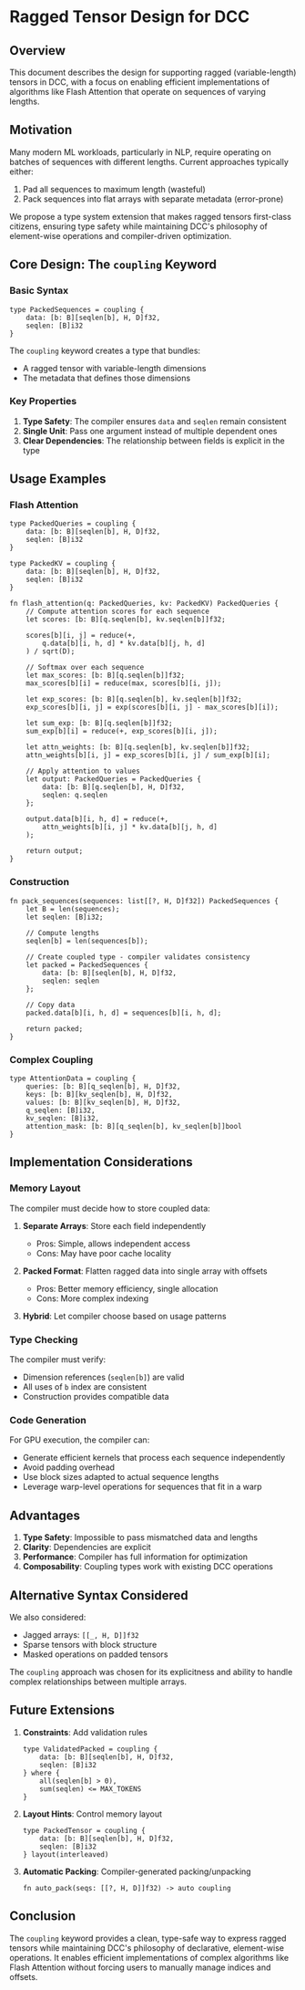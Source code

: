 # Ragged Tensor Design for DCC

## Overview

This document describes the design for supporting ragged (variable-length) tensors in DCC, with a focus on enabling efficient implementations of algorithms like Flash Attention that operate on sequences of varying lengths.

## Motivation

Many modern ML workloads, particularly in NLP, require operating on batches of sequences with different lengths. Current approaches typically either:
1. Pad all sequences to maximum length (wasteful)
2. Pack sequences into flat arrays with separate metadata (error-prone)

We propose a type system extension that makes ragged tensors first-class citizens, ensuring type safety while maintaining DCC's philosophy of element-wise operations and compiler-driven optimization.

## Core Design: The `coupling` Keyword

### Basic Syntax

```toy
type PackedSequences = coupling {
    data: [b: B][seqlen[b], H, D]f32,
    seqlen: [B]i32
}
```

The `coupling` keyword creates a type that bundles:
- A ragged tensor with variable-length dimensions
- The metadata that defines those dimensions

### Key Properties

1. **Type Safety**: The compiler ensures `data` and `seqlen` remain consistent
2. **Single Unit**: Pass one argument instead of multiple dependent ones
3. **Clear Dependencies**: The relationship between fields is explicit in the type

## Usage Examples

### Flash Attention

```toy
type PackedQueries = coupling {
    data: [b: B][seqlen[b], H, D]f32,
    seqlen: [B]i32
}

type PackedKV = coupling {
    data: [b: B][seqlen[b], H, D]f32,
    seqlen: [B]i32
}

fn flash_attention(q: PackedQueries, kv: PackedKV) PackedQueries {
    // Compute attention scores for each sequence
    let scores: [b: B][q.seqlen[b], kv.seqlen[b]]f32;
    
    scores[b][i, j] = reduce(+, 
        q.data[b][i, h, d] * kv.data[b][j, h, d]
    ) / sqrt(D);
    
    // Softmax over each sequence
    let max_scores: [b: B][q.seqlen[b]]f32;
    max_scores[b][i] = reduce(max, scores[b][i, j]);
    
    let exp_scores: [b: B][q.seqlen[b], kv.seqlen[b]]f32;
    exp_scores[b][i, j] = exp(scores[b][i, j] - max_scores[b][i]);
    
    let sum_exp: [b: B][q.seqlen[b]]f32;
    sum_exp[b][i] = reduce(+, exp_scores[b][i, j]);
    
    let attn_weights: [b: B][q.seqlen[b], kv.seqlen[b]]f32;
    attn_weights[b][i, j] = exp_scores[b][i, j] / sum_exp[b][i];
    
    // Apply attention to values
    let output: PackedQueries = PackedQueries {
        data: [b: B][q.seqlen[b], H, D]f32,
        seqlen: q.seqlen
    };
    
    output.data[b][i, h, d] = reduce(+, 
        attn_weights[b][i, j] * kv.data[b][j, h, d]
    );
    
    return output;
}
```

### Construction

```toy
fn pack_sequences(sequences: list[[?, H, D]f32]) PackedSequences {
    let B = len(sequences);
    let seqlen: [B]i32;
    
    // Compute lengths
    seqlen[b] = len(sequences[b]);
    
    // Create coupled type - compiler validates consistency
    let packed = PackedSequences {
        data: [b: B][seqlen[b], H, D]f32,
        seqlen: seqlen
    };
    
    // Copy data
    packed.data[b][i, h, d] = sequences[b][i, h, d];
    
    return packed;
}
```

### Complex Coupling

```toy
type AttentionData = coupling {
    queries: [b: B][q_seqlen[b], H, D]f32,
    keys: [b: B][kv_seqlen[b], H, D]f32,
    values: [b: B][kv_seqlen[b], H, D]f32,
    q_seqlen: [B]i32,
    kv_seqlen: [B]i32,
    attention_mask: [b: B][q_seqlen[b], kv_seqlen[b]]bool
}
```

## Implementation Considerations

### Memory Layout

The compiler must decide how to store coupled data:

1. **Separate Arrays**: Store each field independently
   - Pros: Simple, allows independent access
   - Cons: May have poor cache locality

2. **Packed Format**: Flatten ragged data into single array with offsets
   - Pros: Better memory efficiency, single allocation
   - Cons: More complex indexing

3. **Hybrid**: Let compiler choose based on usage patterns

### Type Checking

The compiler must verify:
- Dimension references (`seqlen[b]`) are valid
- All uses of `b` index are consistent
- Construction provides compatible data

### Code Generation

For GPU execution, the compiler can:
- Generate efficient kernels that process each sequence independently
- Avoid padding overhead
- Use block sizes adapted to actual sequence lengths
- Leverage warp-level operations for sequences that fit in a warp

## Advantages

1. **Type Safety**: Impossible to pass mismatched data and lengths
2. **Clarity**: Dependencies are explicit
3. **Performance**: Compiler has full information for optimization
4. **Composability**: Coupling types work with existing DCC operations

## Alternative Syntax Considered

We also considered:
- Jagged arrays: `[[_, H, D]]f32` 
- Sparse tensors with block structure
- Masked operations on padded tensors

The `coupling` approach was chosen for its explicitness and ability to handle complex relationships between multiple arrays.

## Future Extensions

1. **Constraints**: Add validation rules
   ```toy
   type ValidatedPacked = coupling {
       data: [b: B][seqlen[b], H, D]f32,
       seqlen: [B]i32
   } where {
       all(seqlen[b] > 0),
       sum(seqlen) <= MAX_TOKENS
   }
   ```

2. **Layout Hints**: Control memory layout
   ```toy
   type PackedTensor = coupling {
       data: [b: B][seqlen[b], H, D]f32,
       seqlen: [B]i32
   } layout(interleaved)
   ```

3. **Automatic Packing**: Compiler-generated packing/unpacking
   ```toy
   fn auto_pack(seqs: [[?, H, D]]f32) -> auto coupling
   ```

## Conclusion

The `coupling` keyword provides a clean, type-safe way to express ragged tensors while maintaining DCC's philosophy of declarative, element-wise operations. It enables efficient implementations of complex algorithms like Flash Attention without forcing users to manually manage indices and offsets.
